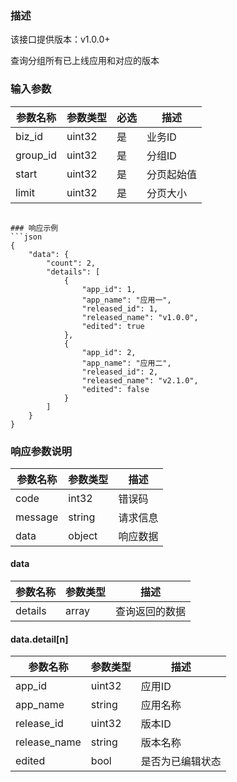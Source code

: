 ### 描述
该接口提供版本：v1.0.0+


查询分组所有已上线应用和对应的版本

### 输入参数
| 参数名称     | 参数类型     | 必选   | 描述             |
| ------------ | ------------ | ------ | ---------------- |
| biz_id      | uint32      | 是     | 业务ID     |
| group_id    | uint32      | 是     | 分组ID     |
| start       | uint32      | 是     | 分页起始值  |
| limit       | uint32      | 是     | 分页大小    |

```

### 响应示例
```json
{
    "data": {
        "count": 2,
        "details": [
            {
                "app_id": 1,
                "app_name": "应用一",
                "released_id": 1,
                "released_name": "v1.0.0",
                "edited": true
            },
            {
                "app_id": 2,
                "app_name": "应用二",
                "released_id": 2,
                "released_name": "v2.1.0",
                "edited": false
            }
        ]
    }
}
```

### 响应参数说明
| 参数名称     | 参数类型   | 描述                           |
| ------------ | ---------- | ------------------------------ |
|      code        |      int32      |            错误码                   |
|      message        |      string      |             请求信息                  |
|       data       |      object      |            响应数据                  |

#### data
| 参数名称     | 参数类型   | 描述                           |
| ------------ | ---------- | ------------------------------ |
|      details      |      array      |             查询返回的数据                  |

#### data.detail[n]
| 参数名称     | 参数类型   | 描述                           |
| ------------ | ---------- | ------------------------------ |
| app_id       | uint32       | 应用ID |
| app_name     | string       | 应用名称 |
| release_id   | uint32       | 版本ID |
| release_name | string       | 版本名称 |
| edited       | bool         | 是否为已编辑状态 |